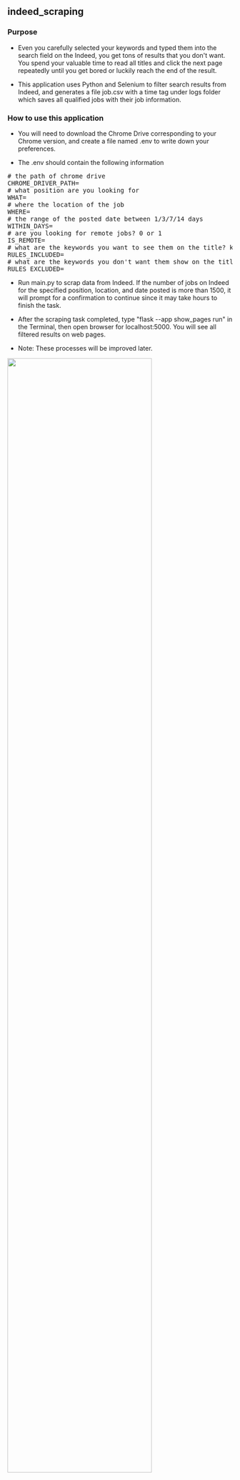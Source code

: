 ## indeed_scraping

### Purpose 
- Even you carefully selected your keywords and typed them into the search field on the Indeed, you get tons of results that you don't want. You spend your valuable time to read all titles and click the next page repeatedly until you get bored or luckily reach the end of the result.

- This application uses Python and Selenium to filter search results from Indeed, and generates a file job.csv with a time tag under logs folder which saves all qualified jobs with their job information.

### How to use this application
- You will need to download the Chrome Drive corresponding to your Chrome version, and create a file named .env to write down your preferences. 

- The .env should contain the following information
<pre>
# the path of chrome drive
CHROME_DRIVER_PATH=
# what position are you looking for
WHAT=
# where the location of the job
WHERE=
# the range of the posted date between 1/3/7/14 days
WITHIN_DAYS=
# are you looking for remote jobs? 0 or 1
IS_REMOTE=
# what are the keywords you want to see them on the title? keywords should be separated by a space 
RULES_INCLUDED=
# what are the keywords you don't want them show on the title of the position? keywords should be separated by a space 
RULES_EXCLUDED=
</pre>

- Run main.py to scrap data from Indeed. If the number of jobs on Indeed for the specified position, location, and date posted is more than 1500, it will prompt for a confirmation to continue since it may take hours to finish the task.

- After the scraping task completed, type "flask --app show_pages run" in the Terminal, then open browser for localhost:5000. You will see all filtered results on web pages.

- Note: These processes will be improved later.

<img src="https://user-images.githubusercontent.com/35821309/211101442-1dfe7ecb-84fa-4194-907d-7f1e420841af.png" width="80%" />


### How to choose the included/excluded keywords? / How do I make sure I selected the right words for searching?
- When the application starts to scrap the from Indeed, it also shows messages including the job titles, the reason why the jobs doesn't be collected if they are not qualify for the requirement you assigned, and the links for applying a job.
- You can ues these messages from console to check the keywords you assigned and determine if the keywords are right or wrong.
